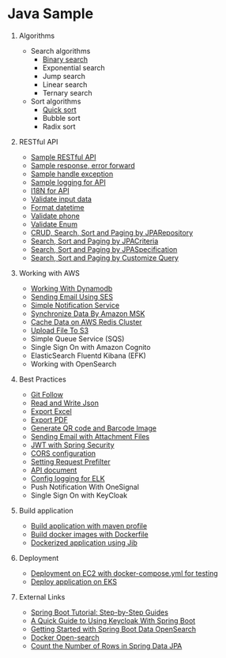 # Java Sample

1. Algorithms
   - Search algorithms
      - [Binary search](https://github.com/Kien-fit/java-sample/blob/master/turorials/algorithms/binary-search.md)
      - Exponential search
      - Jump search
      - Linear search
      - Ternary search
   - Sort algorithms
     - [Quick sort](https://github.com/Kien-fit/java-sample/blob/master/turorials/algorithms/quick-sort.md)
     - Bubble sort
     - Radix sort

2. RESTful API
   - [Sample RESTful API](https://github.com/Kien-fit/java-sample/blob/master/turorials/restful-api/backend-api-standard.md)
   - [Sample response, error forward](https://github.com/Kien-fit/java-sample/blob/master/turorials/restful-api/response-and-error.md)
   - [Sample handle exception](https://github.com/Kien-fit/java-sample/blob/master/turorials/restful-api/handle-exception.md)
   - [Sample logging for API](https://www.baeldung.com/spring-boot-logging)
   - [I18N for API](https://github.com/Kien-fit/java-sample/blob/master/turorials/restful-api/i18n-api-messages.md)
   - [Validate input data](https://github.com/Kien-fit/java-sample/blob/master/turorials/restful-api/validate-input-data.md)
   - [Format datetime](https://github.com/Kien-fit/java-sample/blob/master/turorials/restful-api/format-datetime.md)
   - [Validate phone](https://github.com/Kien-fit/java-sample/blob/master/turorials/restful-api/validate-phone-by-regex.md)
   - [Validate Enum](https://github.com/Kien-fit/java-sample/blob/master/turorials/validator/enum-validation.md)
   - [CRUD, Search, Sort and Paging by JPARepository](https://github.com/Kien-fit/java-sample/blob/master/turorials/spring-data-jpa/crud-seach-sort-paging.md)
   - [Search, Sort and Paging by JPACriteria](https://github.com/Kien-fit/java-sample/blob/master/turorials/spring-data-jpa/search-sort-paging-by-criteria.md)
   - [Search, Sort and Paging by JPASpecification](https://github.com/Kien-fit/java-sample/blob/master/turorials/spring-data-jpa/search-sort-paging-by-specification.md)
   - [Search, Sort and Paging by Customize Query](https://github.com/Kien-fit/java-sample/blob/master/turorials/spring-data-jpa/search-sort-paging-by-customize-query.md)

3. Working with AWS
   - [Working With Dynamodb](https://github.com/Kien-fit/java-sample/blob/master/turorials/working-with-aws/working-with-dynamodb.md)
   - [Sending Email Using SES](https://github.com/Kien-fit/java-sample/blob/master/turorials/working-with-aws/send-email-via-ses.md)
   - [Simple Notification Service](https://github.com/Kien-fit/java-sample/blob/master/turorials/working-with-aws/simple-notification-service.md)
   - [Synchronize Data By Amazon MSK](https://github.com/Kien-fit/java-sample/blob/master/turorials/working-with-aws/sync-with-msk.md)
   - [Cache Data on AWS Redis Cluster](https://github.com/Kien-fit/java-sample/blob/master/turorials/working-with-aws/cache-data-in-redis.md)
   - [Upload File To S3](https://github.com/Kien-fit/java-sample/blob/master/turorials/working-with-aws/upload-file-to-s3.md)
   - Simple Queue Service (SQS)
   - Single Sign On with Amazon Cognito
   - ElasticSearch Fluentd Kibana (EFK)
   - Working with OpenSearch

4. Best Practices
   - [Git Follow](https://danielkummer.github.io/git-flow-cheatsheet/index.vi_VN.html)
   - [Read and Write Json](https://github.com/Kien-fit/java-sample/blob/master/turorials/common-functions/read-json-file.md)
   - [Export Excel](https://github.com/Kien-fit/java-sample/blob/master/turorials/common-functions/export-excel.md)
   - [Export PDF](https://github.com/Kien-fit/java-sample/blob/master/turorials/common-functions/export-pdf.md)
   - [Generate QR code and Barcode Image](https://github.com/Kien-fit/java-sample/blob/master/turorials/common-functions/barcode-and-qrcode.md)
   - [Sending Email with Attachment Files](https://github.com/Kien-fit/java-sample/blob/master/turorials/common-functions/send-email-with-attachment.md)
   - [JWT with Spring Security](https://github.com/Kien-fit/java-sample/blob/master/turorials/common-functions/jwt-with-spring-security.md)
   - [CORS configuration](https://github.com/Kien-fit/java-sample/blob/master/turorials/common-functions/cors-configuration.md)
   - [Setting Request Prefilter](https://github.com/Kien-fit/java-sample/blob/master/turorials/common-functions/request-prefilter.md)
   - [API document](https://github.com/Kien-fit/java-sample/blob/master/turorials/common-functions/api-document.md)
   - [Config logging for ELK](https://github.com/Kien-fit/java-sample/blob/master/turorials/logging/config-logging.md)
   - Push Notification With OneSignal
   - Single Sign On with KeyCloak

5. Build application
   - [Build application with maven profile](https://github.com/Kien-fit/java-sample/blob/master/turorials/build-application/build-application-maven.md)
   - [Build docker images with Dockerfile](https://github.com/Kien-fit/java-sample/blob/master/turorials/build-application/build-with-dockerfile.md)
   - [Dockerized application using Jib](https://github.com/Kien-fit/java-sample/blob/master/turorials/build-application/build-application-jib.md)

6. Deployment
   - [Deployment on EC2 with docker-compose.yml for testing](https://github.com/Kien-fit/java-sample/blob/master/turorials/deployment/deploy-on-ec2.md)
   - [Deploy application on EKS](https://github.com/Kien-fit/java-sample/blob/master/turorials/deployment/deploy-on-kubernetes.md)

7. External Links
   - [Spring Boot Tutorial: Step-by-Step Guides](https://howtodoinjava.com/series/spring-boot/)
   - [A Quick Guide to Using Keycloak With Spring Boot](https://www.baeldung.com/spring-boot-keycloak)
   - [Getting Started with Spring Boot Data OpenSearch](https://medium.com/level-up-roadmap/getting-started-with-spring-boot-data-opensearch-3acde70492a8)
   - [Docker Open-search](https://opensearch.org/docs/latest/install-and-configure/install-opensearch/docker/)
   - [Count the Number of Rows in Spring Data JPA](https://www.baeldung.com/spring-data-jpa-row-count)

